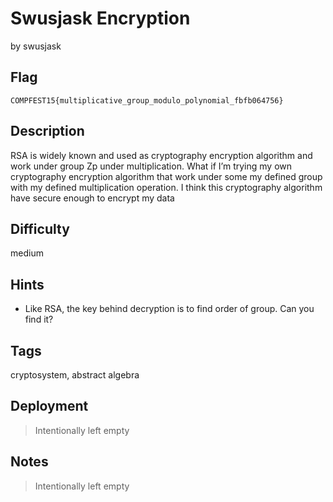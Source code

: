 # Swusjask Encryption

by swusjask

## Flag

```
COMPFEST15{multiplicative_group_modulo_polynomial_fbfb064756}
```

## Description
RSA is widely known and used as cryptography encryption algorithm and work under group Zp under multiplication. What if I’m trying my own cryptography encryption algorithm that work under some my defined group with my defined multiplication operation. I think this cryptography algorithm have secure enough to encrypt my data

## Difficulty
medium

## Hints
* Like RSA, the key behind decryption is to find order of group. Can you find it?

## Tags
cryptosystem, abstract algebra

## Deployment
> Intentionally left empty

## Notes
> Intentionally left empty
